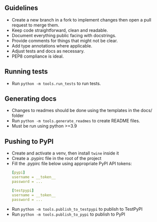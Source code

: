 ## Guidelines
- Create a new branch in a fork to implement changes then open 
a pull request to merge them.
- Keep code straightforward, clean and readable.
- Document everything public facing with docstrings.
- Provide comments for things that might not be clear.
- Add type annotations where applicable.
- Adjust tests and docs as necessary.
- PEP8 compliance is ideal.

## Running tests
- Run `python -m tools.run_tests` to run tests.

## Generating docs
- Changes to readmes should be done using the templates 
in the docs/ folder
- Run `python -m tools.generate_readmes` to create README files.
- Must be run using python >=3.9

## Pushing to PyPI
- Create and activate a venv, then install `twine` inside it
- Create a .pypirc file in the root of the project
- Fill the .pypirc file below using appropriate PyPI API tokens:
  ```yaml
  [pypi]
  username = __token__
  password = ...
  
  [testpypi]
  username = __token__
  password = ...
  ```
- Run `python -m tools.publish_to_testpypi` to publish to TestPyPI
- Run `python -m tools.publish_to_pypi` to publish to PyPI
